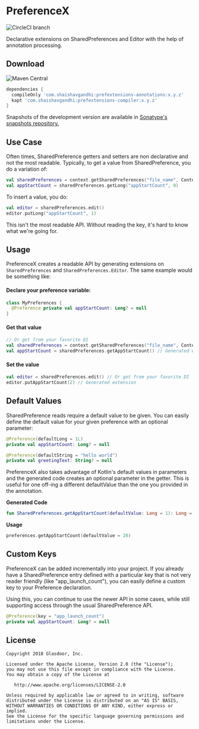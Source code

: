 # PreferenceX

![CircleCI branch](https://img.shields.io/circleci/project/github/Glassdoor/PreferenceX/master.svg)

Declarative extensions on SharedPreferences and Editor with the help of annotation processing.

## Download


![Maven Central](https://img.shields.io/maven-central/v/com.shaishavgandhi/prefextensions-compiler.svg)


```groovy
dependencies {
  compileOnly 'com.shaishavgandhi:prefextensions-annotations:x.y.z'
  kapt 'com.shaishavgandhi:prefextensions-compiler:x.y.z'
}
```

Snapshots of the development version are available in [Sonatype's snapshots repository.](https://oss.sonatype.org/content/repositories/snapshots/)


## Use Case

Often times, SharedPreference getters and setters are non declarative and not the most readable. Typically, to get a value from SharedPreference, you do a variation of:

```kotlin
val sharedPreferences = context.getSharedPreferences("file_name", Context.MODE_PRIVATE)
val appStartCount = sharedPreferences.getLong("appStartCount", 0)
```

To insert a value, you do:
```kotlin
val editor = sharedPreferences.edit()
editor.putLong("appStartCount", 1)
```
This isn't the most readable API. Without reading the key, it's hard to know what we're going for. 

## Usage

PreferenceX creates a readable API by generating extensions on `SharedPreferences` and `SharedPreferences.Editor`. The same example would be something like:

#### Declare your preference variable:
```kotlin
class MyPreferences {
  @Preference private val appStartCount: Long? = null
}
```

#### Get that value
```kotlin
// Or get from your favorite DI
val sharedPreferences = context.getSharedPreferences("file_name", Context.MODE_PRIVATE) 
val appStartCount = sharedPreferences.getAppStartCount() // Generated extension
```

#### Set the value
```kotlin
val editor = sharedPreferences.edit() // Or get from your favorite DI
editor.putAppStartCount(2) // Generated extension
```

## Default Values

SharedPreference reads require a default value to be given. You can easily define the default value for your given preference with an optional parameter:

```kotlin
@Preference(defaultLong = 1L) 
private val appStartCount: Long? = null

@Preference(defaultString = "hello world")
private val greetingText: String? = null
```

PreferenceX also takes advantage of Kotlin's default values in parameters and the generated code creates an optional parameter in the getter. This is useful for one off-ing a different defaultValue than the one you provided in the annotation.

**Generated Code**
```kotlin
fun SharedPreferences.getAppStartCount(defaultValue: Long = 1): Long = getLong("appStartCount", defaultValue)
```

**Usage**
```kotlin
preferences.getAppStartCount(defaultValue = 20) 
```


## Custom Keys

PreferenceX can be added incrementally into your project. If you already have a SharedPreference entry defined with a particular key that is not very reader friendly (like "app_launch_count"), you can easily define a custom key to your Preference declaration. 

Using this, you can continue to use the newer API in some cases, while still supporting access through the usual SharedPreference API.

```kotlin
@Preference(key = "app_launch_count") 
private val appStartCount: Long? = null
```


## License
    
    Copyright 2018 Glasdoor, Inc.

    Licensed under the Apache License, Version 2.0 (the "License");
    you may not use this file except in compliance with the License.
    You may obtain a copy of the License at

       http://www.apache.org/licenses/LICENSE-2.0

    Unless required by applicable law or agreed to in writing, software
    distributed under the License is distributed on an "AS IS" BASIS,
    WITHOUT WARRANTIES OR CONDITIONS OF ANY KIND, either express or implied.
    See the License for the specific language governing permissions and
    limitations under the License.
